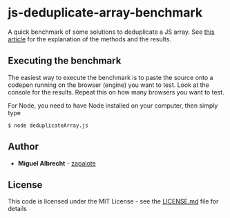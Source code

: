 # js-deduplicate-array-benchmark

A quick benchmark of some solutions to deduplicate a JS array.
See [this article](https://medium.com/@miguel.albrecht/performance-of-javascript-array-ops-2690aed47a50) for the explanation of the methods and the results.

## Executing the benchmark

The easiest way to execute the benchmark is to paste the source onto a codepen running on the browser (engine) you want to test. Look at the console for the results. Repeat this on how many browsers you want to test.

For Node, you need to have Node installed on your computer, then simply type

```
$ node deduplicateArray.js
```

## Author

* **Miguel Albrecht** - [zapalote](https://zapalote.com/TapTapSudoku/)

## License

This code is licensed under the MIT License - see the [LICENSE.md](LICENSE.md) file for details
